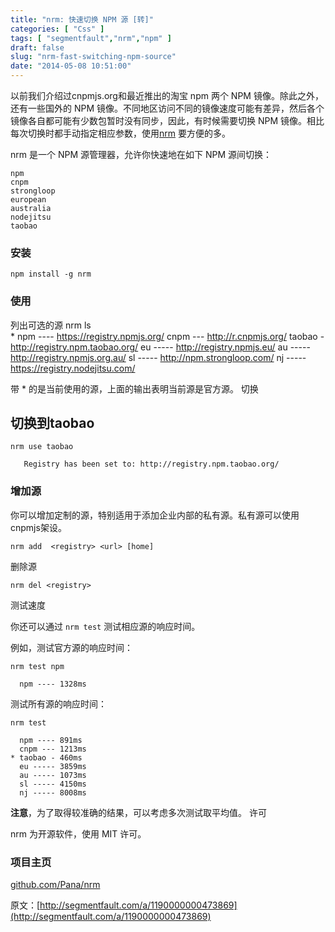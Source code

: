 ```yaml
---
title: "nrm: 快速切换 NPM 源 [转]"
categories: [ "Css" ]
tags: [ "segmentfault","nrm","npm" ]
draft: false
slug: "nrm-fast-switching-npm-source"
date: "2014-05-08 10:51:00"
---
```


以前我们介绍过cnpmjs.org和最近推出的淘宝 npm 两个 NPM 镜像。除此之外，还有一些国外的 NPM 镜像。不同地区访问不同的镜像速度可能有差异，然后各个镜像各自都可能有少数包暂时没有同步，因此，有时候需要切换 NPM 镜像。相比每次切换时都手动指定相应参数，使用[nrm](https://github.com/Pana/nrm) 要方便的多。

nrm 是一个 NPM 源管理器，允许你快速地在如下 NPM 源间切换：

    npm
    cnpm
    strongloop
    european
    australia
    nodejitsu
    taobao


<!--more-->


### 安装

    npm install -g nrm

### 使用
列出可选的源
  nrm ls                                                                                                    
    * npm ---- https://registry.npmjs.org/
      cnpm --- http://r.cnpmjs.org/
      taobao - http://registry.npm.taobao.org/
      eu ----- http://registry.npmjs.eu/
      au ----- http://registry.npmjs.org.au/
      sl ----- http://npm.strongloop.com/
      nj ----- https://registry.nodejitsu.com/

带 * 的是当前使用的源，上面的输出表明当前源是官方源。
切换

## 切换到taobao

`nrm use taobao`                                                                                                                          
    
       Registry has been set to: http://registry.npm.taobao.org/

### 增加源

你可以增加定制的源，特别适用于添加企业内部的私有源。私有源可以使用cnpmjs架设。

    nrm add  <registry> <url> [home]

删除源

    nrm del <registry>

测试速度

你还可以通过 `nrm test` 测试相应源的响应时间。

例如，测试官方源的响应时间：

    nrm test npm                                                                                                                               
    
      npm ---- 1328ms

测试所有源的响应时间：

    nrm test                                                                                                                                   
    
      npm ---- 891ms
      cnpm --- 1213ms
    * taobao - 460ms
      eu ----- 3859ms
      au ----- 1073ms
      sl ----- 4150ms
      nj ----- 8008ms

**注意**，为了取得较准确的结果，可以考虑多次测试取平均值。
许可

nrm 为开源软件，使用 MIT 许可。
### 项目主页

[github.com/Pana/nrm](http://github.com/Pana/nrm)

原文：[http://segmentfault.com/a/1190000000473869](http://segmentfault.com/a/1190000000473869)